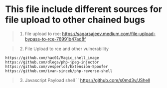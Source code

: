 # This file include different sources for file upload to other chained bugs

> 1. file upload to rce:
https://sagarsajeev.medium.com/file-upload-bypass-to-rce-76991b47ad8f

> 2. File Upload to rce and other vulnerability
```
https://github.com/hac01/Magic_shell_image
https://github.com/dlegs/php-jpeg-injector
https://github.com/vesperlol/Extension-Spoofer
https://github.com/ivan-sincek/php-reverse-shell
```
> 3. Javascript Payload shell
``
https://github.com/s0md3v/JShell
```
